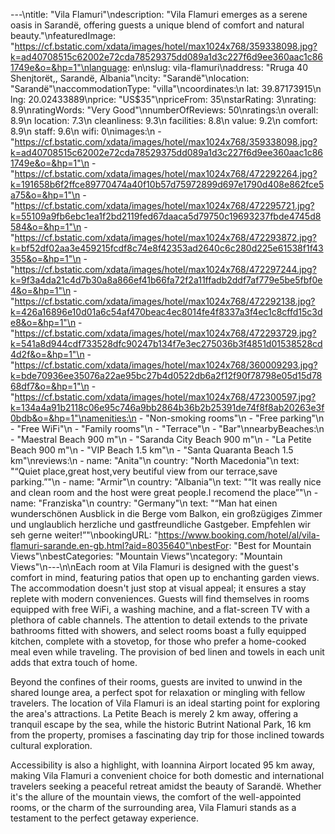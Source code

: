---\ntitle: "Vila Flamuri"\ndescription: "Vila Flamuri emerges as a serene oasis in Sarandë, offering guests a unique blend of comfort and natural beauty."\nfeaturedImage: "https://cf.bstatic.com/xdata/images/hotel/max1024x768/359338098.jpg?k=ad40708515c62002e72cda78529375dd089a1d3c227f6d9ee360aac1c861749e&o=&hp=1"\nlanguage: en\nslug: vila-flamuri\naddress: "Rruga 40 Shenjtorët,, Sarandë, Albania"\ncity: "Sarandë"\nlocation: "Sarandë"\naccommodationType: "villa"\ncoordinates:\n  lat: 39.87173915\n  lng: 20.02433889\nprice: "US$35"\npriceFrom: 35\nstarRating: 3\nrating: 8.9\nratingWords: "Very Good"\nnumberOfReviews: 50\nratings:\n  overall: 8.9\n  location: 7.3\n  cleanliness: 9.3\n  facilities: 8.8\n  value: 9.2\n  comfort: 8.9\n  staff: 9.6\n  wifi: 0\nimages:\n  - "https://cf.bstatic.com/xdata/images/hotel/max1024x768/359338098.jpg?k=ad40708515c62002e72cda78529375dd089a1d3c227f6d9ee360aac1c861749e&o=&hp=1"\n  - "https://cf.bstatic.com/xdata/images/hotel/max1024x768/472292264.jpg?k=191658b6f2ffce89770474a40f10b57d75972899d697e1790d408e862fce5a75&o=&hp=1"\n  - "https://cf.bstatic.com/xdata/images/hotel/max1024x768/472295721.jpg?k=55109a9fb6ebc1ea1f2bd2119fed67daaca5d79750c19693237fbde4745d8584&o=&hp=1"\n  - "https://cf.bstatic.com/xdata/images/hotel/max1024x768/472293872.jpg?k=bf52df02aa3e459215fcdf8c74e8f42353ad2640c6c280d225e61538f1f43355&o=&hp=1"\n  - "https://cf.bstatic.com/xdata/images/hotel/max1024x768/472297244.jpg?k=9f3a4da21c4d7b30a8a866ef41b66fa72f2a11ffadb2ddf7af779e5be5fbf0e4&o=&hp=1"\n  - "https://cf.bstatic.com/xdata/images/hotel/max1024x768/472292138.jpg?k=426a16896e10d01a6c54af470beac4ec8014fe4f8337a3f4ec1c8cffd15c3de8&o=&hp=1"\n  - "https://cf.bstatic.com/xdata/images/hotel/max1024x768/472293729.jpg?k=541a8d944cdf733528dfc90247b134f7e3ec275036b3f4851d01538528cd4d2f&o=&hp=1"\n  - "https://cf.bstatic.com/xdata/images/hotel/max1024x768/360009293.jpg?k=bde70936ee35076a22ae95bc27b4d0522db6a2f12f90f78798e05d15d7868df7&o=&hp=1"\n  - "https://cf.bstatic.com/xdata/images/hotel/max1024x768/472300597.jpg?k=134a4a91b2118c06e95c746a9bb2864b36b2b25391de74f8f8ab20263e3f0bdb&o=&hp=1"\namenities:\n  - "Non-smoking rooms"\n  - "Free parking"\n  - "Free WiFi"\n  - "Family rooms"\n  - "Terrace"\n  - "Bar"\nnearbyBeaches:\n  - "Maestral Beach 900 m"\n  - "Saranda City Beach 900 m"\n  - "La Petite Beach 900 m"\n  - "VIP Beach 1.5 km"\n  - "Santa Quaranta Beach 1.5 km"\nreviews:\n  - name: "Anita"\n    country: "North Macedonia"\n    text: "“Quiet place,great host,very beutiful view from our terrace,save parking.”"\n  - name: "Armir"\n    country: "Albania"\n    text: "“It was really nice and clean room and the host were great people.I recomend the place”"\n  - name: "Franziska"\n    country: "Germany"\n    text: "“Man hat einen wunderschönen Ausblick in die Berge vom Balkon, ein großzügiges Zimmer und unglaublich herzliche und gastfreundliche Gastgeber. Empfehlen wir seh gerne weiter!”"\nbookingURL: "https://www.booking.com/hotel/al/vila-flamuri-sarande.en-gb.html?aid=8035640"\nbestFor: "Best for Mountain Views"\nbestCategories: "Mountain Views"\ncategory: "Mountain Views"\n---\n\nEach room at Vila Flamuri is designed with the guest's comfort in mind, featuring patios that open up to enchanting garden views. The accommodation doesn't just stop at visual appeal; it ensures a stay replete with modern conveniences. Guests will find themselves in rooms equipped with free WiFi, a washing machine, and a flat-screen TV with a plethora of cable channels. The attention to detail extends to the private bathrooms fitted with showers, and select rooms boast a fully equipped kitchen, complete with a stovetop, for those who prefer a home-cooked meal even while traveling. The provision of bed linen and towels in each unit adds that extra touch of home.

Beyond the confines of their rooms, guests are invited to unwind in the shared lounge area, a perfect spot for relaxation or mingling with fellow travelers. The location of Vila Flamuri is an ideal starting point for exploring the area's attractions. La Petite Beach is merely 2 km away, offering a tranquil escape by the sea, while the historic Butrint National Park, 16 km from the property, promises a fascinating day trip for those inclined towards cultural exploration.

Accessibility is also a highlight, with Ioannina Airport located 95 km away, making Vila Flamuri a convenient choice for both domestic and international travelers seeking a peaceful retreat amidst the beauty of Sarandë. Whether it's the allure of the mountain views, the comfort of the well-appointed rooms, or the charm of the surrounding area, Vila Flamuri stands as a testament to the perfect getaway experience.